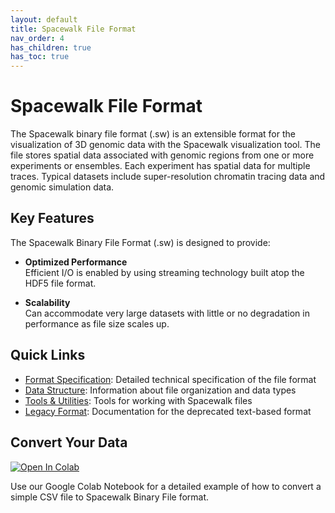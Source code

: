 ```yaml
---
layout: default
title: Spacewalk File Format
nav_order: 4
has_children: true
has_toc: true
---
```


# Spacewalk File Format

The Spacewalk binary file format (.sw) is an extensible format for the visualization of 3D genomic data with the Spacewalk visualization tool. The file stores spatial data associated with genomic regions from one or more experiments or ensembles. Each experiment has spatial data for multiple traces. Typical datasets include super-resolution chromatin tracing data and genomic simulation data.

## Key Features

The Spacewalk Binary File Format (.sw) is designed to provide:

- **Optimized Performance**  
  Efficient I/O is enabled by using streaming technology built atop the HDF5 file format.

- **Scalability**  
  Can accommodate very large datasets with little or no degradation in performance as file size scales up.

## Quick Links

- [Format Specification](file-format/specification): Detailed technical specification of the file format
- [Data Structure](file-format/data-structure): Information about file organization and data types
- [Tools & Utilities](file-format/tools): Tools for working with Spacewalk files
- [Legacy Format](file-format/legacy): Documentation for the deprecated text-based format

## Convert Your Data

[![Open In Colab](https://colab.research.google.com/assets/colab-badge.svg)](https://colab.research.google.com/github/turner/swt2sw/blob/main/docs/CSVtoSpacewalk.ipynb)

Use our Google Colab Notebook for a detailed example of how to convert a simple CSV file to Spacewalk Binary File format.
